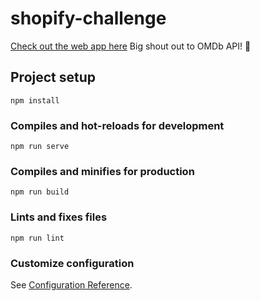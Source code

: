 # shopify-challenge

[Check out the web app here](https://theshoppies.web.app/)
Big shout out to OMDb API! 🍿

## Project setup

```
npm install
```

### Compiles and hot-reloads for development

```
npm run serve
```

### Compiles and minifies for production

```
npm run build
```

### Lints and fixes files

```
npm run lint
```

### Customize configuration

See [Configuration Reference](https://cli.vuejs.org/config/).
